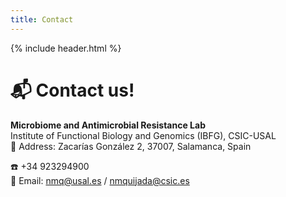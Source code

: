 ```yaml
---
title: Contact
---
```


{% include header.html %}

# 📬 Contact us!

**Microbiome and Antimicrobial Resistance Lab**   
Institute of Functional Biology and Genomics (IBFG), CSIC-USAL  
📍 Address: Zacarías González 2, 37007, Salamanca, Spain  

☎️ +34 923294900  
📧 Email: nmq@usal.es / nmquijada@csic.es
